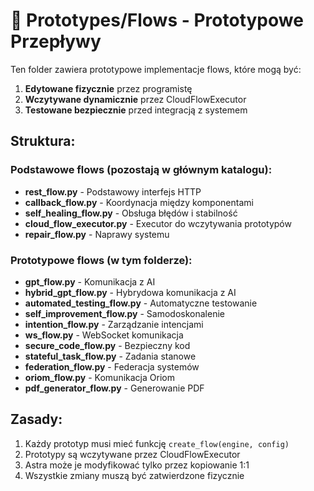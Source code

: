 
# 🌊 Prototypes/Flows - Prototypowe Przepływy

Ten folder zawiera prototypowe implementacje flows, które mogą być:

1. **Edytowane fizycznie** przez programistę
2. **Wczytywane dynamicznie** przez CloudFlowExecutor
3. **Testowane bezpiecznie** przed integracją z systemem

## Struktura:

### Podstawowe flows (pozostają w głównym katalogu):
- **rest_flow.py** - Podstawowy interfejs HTTP
- **callback_flow.py** - Koordynacja między komponentami  
- **self_healing_flow.py** - Obsługa błędów i stabilność
- **cloud_flow_executor.py** - Executor do wczytywania prototypów
- **repair_flow.py** - Naprawy systemu

### Prototypowe flows (w tym folderze):
- **gpt_flow.py** - Komunikacja z AI
- **hybrid_gpt_flow.py** - Hybrydowa komunikacja z AI
- **automated_testing_flow.py** - Automatyczne testowanie
- **self_improvement_flow.py** - Samodoskonalenie
- **intention_flow.py** - Zarządzanie intencjami
- **ws_flow.py** - WebSocket komunikacja
- **secure_code_flow.py** - Bezpieczny kod
- **stateful_task_flow.py** - Zadania stanowe
- **federation_flow.py** - Federacja systemów
- **oriom_flow.py** - Komunikacja Oriom
- **pdf_generator_flow.py** - Generowanie PDF

## Zasady:

1. Każdy prototyp musi mieć funkcję `create_flow(engine, config)`
2. Prototypy są wczytywane przez CloudFlowExecutor
3. Astra może je modyfikować tylko przez kopiowanie 1:1
4. Wszystkie zmiany muszą być zatwierdzone fizycznie
